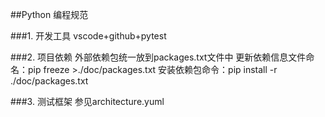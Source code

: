 ##Python 编程规范

###1. 开发工具
vscode+github+pytest

###2. 项目依赖
外部依赖包统一放到packages.txt文件中
更新依赖信息文件命名：pip freeze >./doc/packages.txt
安装依赖包命令：pip install -r ./doc/packages.txt

###3. 测试框架
参见architecture.yuml

